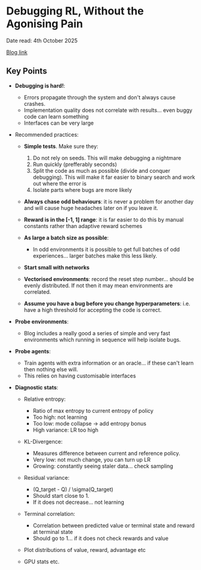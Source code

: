 # Debugging RL, Without the Agonising Pain

Date read: 4th October 2025

[Blog link](https://andyljones.com/posts/rl-debugging.html?utm_source=chatgpt.com)

## Key Points
* **Debugging is hard!**:
	* Errors propagate through the system and don't always cause crashes.
	* Implementation quality does not correlate with results... even buggy code can learn something
	* Interfaces can be very large

* Recommended practices:
	* **Simple tests**. Make sure they:
		1. Do not rely on seeds. This will make debugging a nightmare
		2. Run quickly (prefferably seconds)
		3. Split the code as much as possible (divide and conquer debugging). This will make it far easier to binary search and work out where the error is
		4. Isolate parts where bugs are more likely

	* **Always chase odd behaviours**: it is never a problem for another day and will cause huge headaches later on if you leave it. 
	* **Reward is in the [-1, 1] range**: it is far easier to do this by manual constants rather than adaptive reward schemes
	* **As large a batch size as possible**:
		* In odd environments it is possible to get full batches of odd experiences... larger batches make this less likely.
	* **Start small with networks**
	* **Vectorised environments**: record the reset step number... should be evenly distributed. If not then it may mean environments are correlated.
	* **Assume you have a bug before you change hyperparameters**: i.e. have a high threshold for accepting the code is correct.

* **Probe environments**: 
	* Blog includes a really good a series of simple and very fast environments which running in sequence will help isolate bugs.

* **Probe agents**:
	* Train agents with extra information or an oracle... if these can't learn then nothing else will.
	* This relies on having customisable interfaces

* **Diagnostic stats**:
	* Relative entropy:
		* Ratio of max entropy to current entropy of policy
		* Too high: not learning
		* Too low: mode collapse -> add entropy bonus
		* High variance: LR too high

	* KL-Divergence:
		* Measures difference between current and reference policy.
		* Very low: not much change, you can turn up LR
		* Growing: constantly seeing staler data... check sampling

	* Residual variance: 
		* (Q_target - Q) / \sigma(Q_target)
		* Should start close to 1.
		* If it does not decrease... not learning

	* Terminal correlation:
		* Correlation between predicted value or terminal state and reward at terminal state
		* Should go to 1... if it does not check rewards and value

	* Plot distributions of value, reward, advantage etc

	* GPU stats etc.








